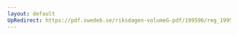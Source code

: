 ```yaml
---
layout: default
UpRedirect: https://pdf.swedeb.se/riksdagen-volumeG-pdf/199596/reg_199596/reg_199596_0060.pdf
---
```

